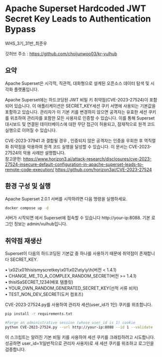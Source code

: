 # Apache Superset Hardcoded JWT Secret Key Leads to Authentication Bypass
WHS_3기_31반_최준우

깃허브 주소 : https://github.com/choijunwoo03/kr-vulhub


## 요약
Apache Superset은 시각적, 직관적, 대화형으로 설계된 오픈소스 데이터 탐색 및 시각화 플랫폼입니다.

Apache Superset에는 하드코딩된 JWT 비밀 키 취약점(CVE-2023-27524)이 포함되어 있습니다. 이 애플리케이션은 SECRET_KEY세션 쿠키 서명에 사용되는 기본값을 포함하고 있습니다. 관리자가 이 기본 키를 변경하지 않으면 공격자는 유효한 세션 쿠키를 위조하여 관리자를 포함한 모든 사용자로 인증할 수 있습니다. 이를 통해 Superset 대시보드 및 연결된 데이터베이스에 대한 무단 접근이 허용되고, 잠재적으로 원격 코드 실행으로 이어질 수 있습니다.

CVE-2023-37941 과 결합될 경우 , 인증되지 않은 공격자는 인증을 우회한 후 역직렬화 취약점을 악용하여 원격 코드 실행을 달성할 수 있습니다. 이 문서는 CVE-2023-27524의 악용 사례만 설명합니다.  
참고문헌:
https://www.horizon3.ai/attack-research/disclosures/cve-2023-27524-insecure-default-configuration-in-apache-superset-leads-to-remote-code-execution/
https://github.com/horizon3ai/CVE-2023-27524

## 환경 구성 및 실행
Apache Superset 2.0.1 서버를 시작하려면 다음 명령을 실행하세요.
```bash 
docker compose up -d
 ```
서버가 시작되면 에서 Superset에 접속할 수 있습니다 http://your-ip:8088. 기본 로그인 정보는 admin/vulhub입니다.

## 취약점 재생산
Superset이 다음의 하드코딩된 기본값 중 하나를 사용하기 때문에 취약점이 존재합니다 SECRET_KEY.

• \x02\x01thisismyscretkey\x01\x02\\e\\y\\y\\h(버전 < 1.4.1)  
• CHANGE_ME_TO_A_COMPLEX_RANDOM_SECRET(버전 >= 1.4.1)  
• thisISaSECRET_1234(배포 템플릿)  
• YOUR_OWN_RANDOM_GENERATED_SECRET_KEY(선적 서류 비치)  
• TEST_NON_DEV_SECRET(도커 컴포즈)  

CVE-2023-27524.py를 사용하여 관리자 세션(user_id가 1인) 쿠키를 위조합니다.
```bash #Install dependencies
pip install -r requirements.txt

#Forge an administrative session (whose user_id is 1) cookie
python CVE-2023-27524.py --url http://your-ip:8088 --id 1 --validate
```

이 스크립트는 알려진 기본 비밀 키를 사용하여 세션 쿠키를 크래킹하려고 시도합니다. 성공하면 user_id=1(일반적으로 관리자 사용자)로 새 세션 쿠키를 위조하고 로그인을 검증합니다.

